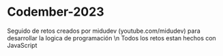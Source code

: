 # Codember-2023
Seguido de retos creados por midudev (youtube.com/midudev) para desarrollar la logica de programación \n
Todos los retos estan hechos con JavaScript
